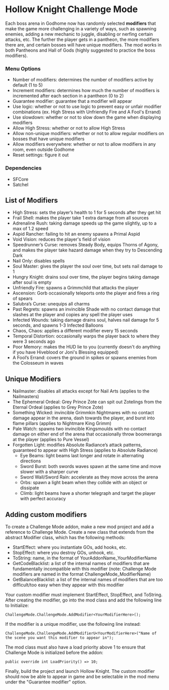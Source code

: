 # Hollow Knight Challenge Mode

Each boss arena in Godhome now has randomly selected **modifiers** that make the game more challenging in a variety of ways, such as spawning enemies, adding a new mechanic to juggle, disabling or nerfing certain attacks, etc. The further the player gets in a pantheon, the more modifiers there are, and certain bosses will have unique modifiers. The mod works in both Pantheons and Hall of Gods (highly suggested to practice the boss modifiers).

### Menu Options
- Number of modifiers: determines the number of modifiers active by default (1 to 5)
- Increment modifiers: determines how much the number of modifiers is incremented after each section in a pantheon (0 to 2)
- Guarantee modifier: guarantee that a modifier will appear
- Use logic: whether or not to use logic to prevent easy or unfair modifier combinations (ex. High Stress with Unfriendly Fire and A Fool's Errand)
- Use slowdown: whether or not to slow down the game when displaying modifiers
- Allow High Stress: whether or not to allow High Stress
- Allow non-unique modifiers: whether or not to allow regular modifiers on bosses that have unique modifiers
- Allow modifiers everywhere: whether or not to allow modifiers in any room, even outside Godhome
- Reset settings: figure it out

### Dependencies
- SFCore
- Satchel

## List of Modifiers
- High Stress: sets the player’s health to 1 for 5 seconds after they get hit
- Frail Shell: makes the player take 1 extra damage from all sources
- Adrenaline Rush: taking damage speeds up the game slightly, up to a max of 1.2 speed
- Aspid Rancher: failing to hit an enemy spawns a Primal Aspid
- Void Vision: reduces the player's field of vision
- Speedrunner’s Curse: removes Steady Body, equips Thorns of Agony, and makes the player take hazard damage when they try to Descending Dark
- Nail Only: disables spells
- Soul Master: gives the player the soul over time, but sets nail damage to 1
- Hungry Knight: drains soul over time, the player begins taking damage after soul is empty
- Unfriendly Fire: spawns a Grimmchild that attacks the player
- Ascension: Gorb occasionally teleports onto the player and fires a ring of spears
- Salubra’s Curse: unequips all charms
- Past Regrets: spawns an invincible Shade with no contact damage that slashes at the player and copies any spell the player uses
- Infected Wounds: taking damage drains soul, halves nail damage for 5 seconds, and spawns 1-3 Infected Balloons
- Chaos, Chaos: applies a different modifier every 15 seconds
- Temporal Distortion: occasionally warps the player back to where they were 3 seconds ago
- Poor Memory: makes the HUD lie to you (currently doesn't do anything if you have Hiveblood or Joni's Blessing equipped)
- A Fool’s Errand: covers the ground in spikes or spawns enemies from the Colosseum in waves

## Unique Modifiers
- Nailmaster: disables all attacks except for Nail Arts (applies to the Nailmasters)
- The Ephemeral Ordeal: Grey Prince Zote can spit out Zotelings from the Eternal Ordeal (applies to Grey Prince Zote)
- Something Wicked: invincible Grimmkin Nightmares with no contact damage appear in the arena, dash towards the player, and burst into flame pillars (applies to Nightmare King Grimm)
- Pale Watch: spawns two invincible Kingsmoulds with no contact damage on either end of the arena that occasionally throw boomerangs at the player (applies to Pure Vessel)
- Forgotten Light: modifies Absolute Radiance’s attack patterns, guaranteed to appear with High Stress (applies to Absolute Radiance)
  - Eye Beams: light beams last longer and rotate in alternating directions
  - Sword Burst: both swords waves spawn at the same time and move slower with a sharper curve
  - Sword Wall/Sword Rain: accelerate as they move across the arena
  - Orbs: spawn a light beam when they collide with an object or dissipate
  - Climb: light beams have a shorter telegraph and target the player with perfect accuracy

## Adding custom modifiers
To create a Challenge Mode addon, make a new mod project and add a reference to Challenge Mode. Create a new class that extends from the abstract Modifier class, which has the following methods:

- StartEffect: where you instantiate GOs, add hooks, etc.
- StopEffect: where you destroy GOs, unhook, etc.
- ToString: name, in the format of YourAddonName_YourModifierName
- GetCodeBlacklist: a list of the internal names of modifiers that are fundamentally incompatible with this modifier (note: Challenge Mode modifiers are named in the format ChallengeMode_ModifierName)
- GetBalanceBlacklist: a list of the internal names of modifiers that are too difficult/too easy when they appear with this modifier

Your custom modifier must implement StartEffect, StopEffect, and ToString. After creating the modifier, go into the mod class and add the following line to Initialize:
```
ChallengeMode.ChallengeMode.AddModifier<YourModifierHere>();
```
If the modifier is a unique modifier, use the following line instead:
```
ChallengeMode.ChallengeMode.AddModifierU<YourModifierHere>("Name of the scene you want this modifier to appear in");
```
The mod class must also have a load priority above 1 to ensure that Challenge Mode is initialized before the addon:
```
public override int LoadPriority() => 10;
```
Finally, build the project and launch Hollow Knight. The custom modifier should now be able to appear in game and be selectable in the mod menu under the "Guarantee modifier" option.
